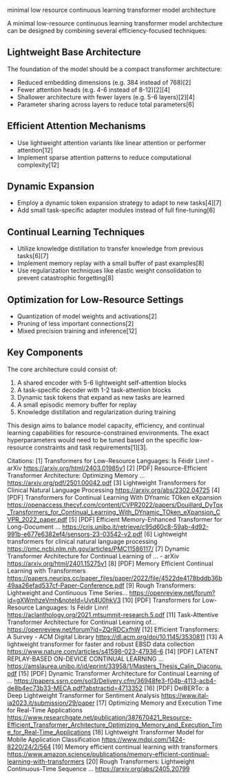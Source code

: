 minimal low resource continuous learning transformer model architecture

A minimal low-resource continuous learning transformer model architecture can be designed by combining several efficiency-focused techniques:

## Lightweight Base Architecture

The foundation of the model should be a compact transformer architecture:

- Reduced embedding dimensions (e.g. 384 instead of 768)[2]
- Fewer attention heads (e.g. 4-6 instead of 8-12)[2][4]
- Shallower architecture with fewer layers (e.g. 5-6 layers)[2][4]
- Parameter sharing across layers to reduce total parameters[6]

## Efficient Attention Mechanisms

- Use lightweight attention variants like linear attention or performer attention[12]
- Implement sparse attention patterns to reduce computational complexity[12]

## Dynamic Expansion

- Employ a dynamic token expansion strategy to adapt to new tasks[4][7]
- Add small task-specific adapter modules instead of full fine-tuning[6]

## Continual Learning Techniques

- Utilize knowledge distillation to transfer knowledge from previous tasks[6][7] 
- Implement memory replay with a small buffer of past examples[8]
- Use regularization techniques like elastic weight consolidation to prevent catastrophic forgetting[8]

## Optimization for Low-Resource Settings

- Quantization of model weights and activations[2]
- Pruning of less important connections[2]
- Mixed precision training and inference[12]

## Key Components

The core architecture could consist of:

1. A shared encoder with 5-6 lightweight self-attention blocks
2. A task-specific decoder with 1-2 task-attention blocks
3. Dynamic task tokens that expand as new tasks are learned
4. A small episodic memory buffer for replay
5. Knowledge distillation and regularization during training

This design aims to balance model capacity, efficiency, and continual learning capabilities for resource-constrained environments. The exact hyperparameters would need to be tuned based on the specific low-resource constraints and task requirements[1][3].

Citations:
[1] Transformers for Low-Resource Languages: Is Féidir Linn! - arXiv https://arxiv.org/html/2403.01985v1
[2] [PDF] Resource-Efficient Transformer Architecture: Optimizing Memory ... https://arxiv.org/pdf/2501.00042.pdf
[3] Lightweight Transformers for Clinical Natural Language Processing https://arxiv.org/abs/2302.04725
[4] [PDF] Transformers for Continual Learning With DYnamic TOken eXpansion https://openaccess.thecvf.com/content/CVPR2022/papers/Douillard_DyTox_Transformers_for_Continual_Learning_With_DYnamic_TOken_eXpansion_CVPR_2022_paper.pdf
[5] [PDF] Efficient Memory-Enhanced Transformer for Long-Document ... https://cris.unibo.it/retrieve/c95d60c8-59ab-4d92-991b-e677e6382ef4/sensors-23-03542-v2.pdf
[6] Lightweight transformers for clinical natural language processing https://pmc.ncbi.nlm.nih.gov/articles/PMC11586117/
[7] Dynamic Transformer Architecture for Continual Learning of ... - arXiv https://arxiv.org/html/2401.15275v1
[8] [PDF] Memory Efficient Continual Learning with Transformers https://papers.neurips.cc/paper_files/paper/2022/file/4522de4178bddb36b49aa26efad537cf-Paper-Conference.pdf
[9] Rough Transformers: Lightweight and Continuous Time Series... https://openreview.net/forum?id=gXWmhzeVmh&noteId=Uvt4U0hkV3
[10] [PDF] Transformers for Low-Resource Languages: Is Féidir Linn! https://aclanthology.org/2021.mtsummit-research.5.pdf
[11] Task-Attentive Transformer Architecture for Continual Learning of... https://openreview.net/forum?id=ZQrRDCxfhW
[12] Efficient Transformers: A Survey - ACM Digital Library https://dl.acm.org/doi/10.1145/3530811
[13] A lightweight transformer for faster and robust EBSD data collection https://www.nature.com/articles/s41598-023-47936-6
[14] [PDF] LATENT REPLAY-BASED ON-DEVICE CONTINUAL LEARNING ... https://amslaurea.unibo.it/id/eprint/33958/1/Masters_Thesis_Calin_Diaconu.pdf
[15] [PDF] Dynamic Transformer Architecture for Continual Learning of ... https://papers.ssrn.com/sol3/Delivery.cfm/36948fe3-f04b-4113-acb4-de8b4ec73b33-MECA.pdf?abstractid=4713352
[16] [PDF] DelBERTo: a Deep Lightweight Transformer for Sentiment Analysis https://www.ital-ia2023.it/submission/29/paper
[17] Optimizing Memory and Execution Time for Real-Time Applications https://www.researchgate.net/publication/387670421_Resource-Efficient_Transformer_Architecture_Optimizing_Memory_and_Execution_Time_for_Real-Time_Applications
[18] Lightweight Transformer Model for Mobile Application Classification https://www.mdpi.com/1424-8220/24/2/564
[19] Memory efficient continual learning with transformers https://www.amazon.science/publications/memory-efficient-continual-learning-with-transformers
[20] Rough Transformers: Lightweight Continuous-Time Sequence ... https://arxiv.org/abs/2405.20799

